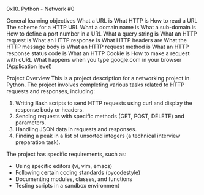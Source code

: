 0x10. Python - Network #0

General learning objectives
What a URL is
What HTTP is
How to read a URL
The scheme for a HTTP URL
What a domain name is
What a sub-domain is
How to define a port number in a URL
What a query string is
What an HTTP request is
What an HTTP response is
What HTTP headers are
What the HTTP message body is
What an HTTP request method is
What an HTTP response status code is
What an HTTP Cookie is
How to make a request with cURL
What happens when you type google.com in your browser (Application level)

Project Overview
This is a project description for a networking project in Python. The project involves completing various tasks related to HTTP requests and responses, including:

1. Writing Bash scripts to send HTTP requests using curl and display the response body or headers.
2. Sending requests with specific methods (GET, POST, DELETE) and parameters.
3. Handling JSON data in requests and responses.
4. Finding a peak in a list of unsorted integers (a technical interview preparation task).

The project has specific requirements, such as:

- Using specific editors (vi, vim, emacs)
- Following certain coding standards (pycodestyle)
- Documenting modules, classes, and functions
- Testing scripts in a sandbox environment

